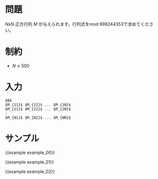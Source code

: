 問題
=========

$N x N$ 正方行列 $M$ が与えられます。行列式をmod 998244353で求めてください。

制約
=========

- $N \leq 500$

入力
=========

```
$N$
$M_{11}$ $M_{12}$ ... $M_{1N}$
$M_{21}$ $M_{22}$ ... $M_{2N}$
:
$M_{N1}$ $M_{N2}$ ... $M_{NN}$
```

サンプル
=========

{{example example_00}}

{{example example_01}}

{{example example_02}}
